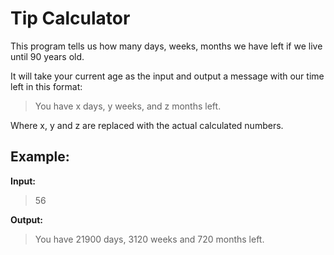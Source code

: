 # Tip Calculator

This program tells us how many days, weeks, months we have left if we live until 90 years old.

It will take your current age as the input and output a message with our time left in this format:

> You have x days, y weeks, and z months left.

Where x, y and z are replaced with the actual calculated numbers.

## Example:

**Input:**
> 56

**Output:**
> You have 21900 days, 3120 weeks and 720 months left.
